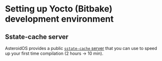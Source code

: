 # Setting up Yocto (Bitbake) development environment

## Sstate-cache server

AsteroidOS provides a public [`sstate-cache` server](https://sstate.asteroid.org) that you can use to speed up your
first time compilation (2 hours -> 10 min).